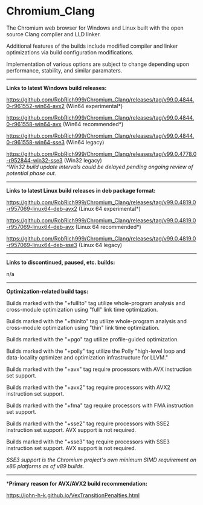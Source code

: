 # Chromium_Clang

The Chromium web browser for Windows and Linux built with the open source Clang compiler and LLD linker.

Additional features of the builds include modified compiler and linker optimizations via build configuration modifications.

Implementation of various options are subject to change depending upon performance, stability, and similar paramaters.

****

**Links to latest Windows build releases:**

https://github.com/RobRich999/Chromium_Clang/releases/tag/v99.0.4844.0-r961552-win64-avx2 (Win64 experimental*)

https://github.com/RobRich999/Chromium_Clang/releases/tag/v99.0.4844.0-r961558-win64-avx (Win64 recommended*)

https://github.com/RobRich999/Chromium_Clang/releases/tag/v99.0.4844.0-r961558-win64-sse3 (Win64 legacy)

https://github.com/RobRich999/Chromium_Clang/releases/tag/v99.0.4778.0-r952844-win32-sse3 (Win32 legacy)  
*^Win32 build update intervals could be delayed pending ongoing review of potential phase out.*

****

**Links to latest Linux build releases in deb package format:**

https://github.com/RobRich999/Chromium_Clang/releases/tag/v99.0.4819.0-r957069-linux64-deb-avx2 (Linux 64 experimental*) 

https://github.com/RobRich999/Chromium_Clang/releases/tag/v99.0.4819.0-r957069-linux64-deb-avx (Linux 64 recommended*)

https://github.com/RobRich999/Chromium_Clang/releases/tag/v99.0.4819.0-r957069-linux64-deb-sse3 (Linux 64 legacy)

****

**Links to discontinued, paused, etc. builds:**

n/a

****

**Optimization-related build tags:**

Builds marked with the "+fulllto" tag utilize whole-program analysis and cross-module optimization using "full" link time optimization.

Builds marked with the "+thinlto" tag utilize whole-program analysis and cross-module optimization using "thin" link time optimization.

Builds marked with the "+pgo" tag utilize profile-guided optimization.

Builds marked with the "+polly" tag utilize the Polly "high-level loop and data-locality optimizer and optimization infrastructure for LLVM."

Builds marked with the "+avx" tag require processors with AVX instruction set support.

Builds marked with the "+avx2" tag require processors with AVX2 instruction set support.

Builds marked with the "+fma" tag require processors with FMA instruction set support.

Builds marked with the "+sse2" tag require processors with SSE2 instruction set support. AVX support is not required.

Builds marked with the "+sse3" tag require processors with SSE3 instruction set support. AVX support is not required.

*SSE3 support is the Chromium project's own minimum SIMD requirement on x86 platforms as of v89 builds.*

****

***Primary reason for AVX/AVX2 build recommendation:**

https://john-h-k.github.io/VexTransitionPenalties.html
